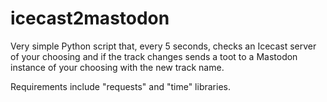 # icecast2mastodon

Very simple Python script that, every 5 seconds, checks an Icecast server of your choosing and if the track changes sends a toot to a Mastodon instance of your choosing with the new track name. 

Requirements include "requests" and "time" libraries. 
